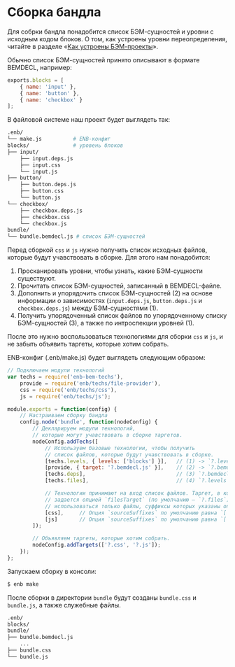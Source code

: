 Сборка бандла
=============

Для собрки бандла понадобится список БЭМ-сущностей и уровни с исходным кодом блоков. О том, как устроены уровни переопределения, читайте в разделе «[Как устроены БЭМ-проекты](bem-project.md)».

Обычно список БЭМ-сущностей принято описывают в формате BEMDECL, например:

```js
exports.blocks = [
    { name: 'input' },
    { name: 'button' },
    { name: 'checkbox' }
];
```

В файловой системе наш проект будет выглядеть так:

```sh
.enb/
└── make.js          # ENB-конфиг
blocks/              # уровень блоков
├── input/
    ├── input.deps.js
    ├── input.css
    └── input.js
├── button/
    ├── button.deps.js
    ├── button.css
    └── button.js
└── checkbox/
    ├── checkbox.deps.js
    ├── checkbox.css
    └── checkbox.js
bundle/
└── bundle.bemdecl.js # список БЭМ-сущностей
```

Перед сборкой `css` и `js` нужно получить список исходных файлов, которые будут учавствовать в сборке.
Для этого нам понадобится:

1. Просканировать уровни, чтобы узнать, какие БЭМ-сущности существуют.
2. Прочитать список БЭМ-сущностей, записанный в BEMDECL-файле.
3. Дополнить и упорядочить список БЭМ-сущностей (2) на основе информации о зависимостях (`input.deps.js`, `button.deps.js` и `checkbox.deps.js`) между БЭМ-сущностями (1).
4. Получить упорядоченный список файлов по упорядоченному списку БЭМ-сущностей (3), а также по интроспекции уровней (1).

После это нужно воспользоваться технологиями для сборки `css` и `js`, и не забыть объявить таргеты, которые хотим собрать.

ENB-конфиг (.enb/make.js) будет выглядеть следующим образом:

```js
// Подключаем модули технологий
var techs = require('enb-bem-techs'),
    provide = require('enb/techs/file-provider'),
    css = require('enb/techs/css'),
    js = require('enb/techs/js');

module.exports = function(config) {
    // Настраиваем сборку бандла
    config.node('bundle', function(nodeConfig) {
        // Декларируем модули технологий,
        // которые могут учавствовать в сборке таргетов.
        nodeConfig.addTechs([
            // Используем базовые технологии, чтобы получить
            // список файлов, которые будут учавствовать в сборке.
            [techs.levels, { levels: ['blocks'] }],   // (1) -> `?.levels`
            [provide, { target: '?.bemdecl.js' }],    // (2) -> `?.bemdecl.js`
            [techs.deps],                             // (3) `?.bemdecl.js` -> `?.deps.js`
            [techs.files],                            // (4) `?.levels` + `?.deps.js` -> `?.files`

            // Технологии принимают на вход список файлов. Таргет, в котором хранится список файлов,
            // задается опцией `filesTarget` (по умолчанию — `?.files`). Для сборки будут
            // использоваться только файлы, суффиксы которых указаны опцией `sourceSuffixes`.
            [css],     // Опция `sourceSuffixes` по умолчанию равна `['css']`
            [js]       // Опция `sourceSuffixes` по умолчанию равна `['js']`
        ]);

        // Объявляем таргеты, которые хотим собрать.
        nodeConfig.addTargets(['?.css', '?.js']);
    });
};
```

Запускаем сборку в консоли:

```sh
$ enb make
```

После сборки в директории `bundle` будут созданы `bundle.css` и `bundle.js`, а также служебные файлы.

```sh
.enb/
blocks/
bundle/
├── bundle.bemdecl.js
    ...
├── bundle.css
└── bundle.js
```
